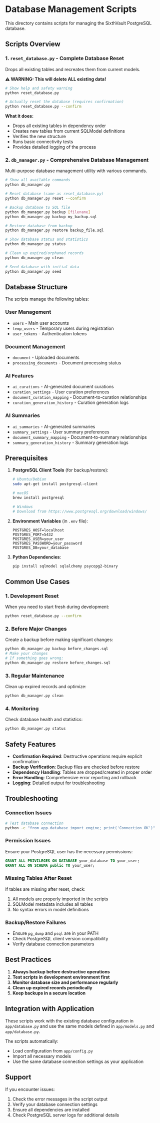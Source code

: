 # Database Management Scripts

This directory contains scripts for managing the SixthVault PostgreSQL database.

## Scripts Overview

### 1. `reset_database.py` - Complete Database Reset
Drops all existing tables and recreates them from current models.

**⚠️ WARNING: This will delete ALL existing data!**

```bash
# Show help and safety warning
python reset_database.py

# Actually reset the database (requires confirmation)
python reset_database.py --confirm
```

**What it does:**
- Drops all existing tables in dependency order
- Creates new tables from current SQLModel definitions
- Verifies the new structure
- Runs basic connectivity tests
- Provides detailed logging of the process

### 2. `db_manager.py` - Comprehensive Database Management
Multi-purpose database management utility with various commands.

```bash
# Show all available commands
python db_manager.py

# Reset database (same as reset_database.py)
python db_manager.py reset --confirm

# Backup database to SQL file
python db_manager.py backup [filename]
python db_manager.py backup my_backup.sql

# Restore database from backup
python db_manager.py restore backup_file.sql

# Show database status and statistics
python db_manager.py status

# Clean up expired/orphaned records
python db_manager.py clean

# Seed database with initial data
python db_manager.py seed
```

## Database Structure

The scripts manage the following tables:

### User Management
- `users` - Main user accounts
- `temp_users` - Temporary users during registration
- `user_tokens` - Authentication tokens

### Document Management
- `document` - Uploaded documents
- `processing_documents` - Document processing status

### AI Features
- `ai_curations` - AI-generated document curations
- `curation_settings` - User curation preferences
- `document_curation_mapping` - Document-to-curation relationships
- `curation_generation_history` - Curation generation logs

### AI Summaries
- `ai_summaries` - AI-generated summaries
- `summary_settings` - User summary preferences
- `document_summary_mapping` - Document-to-summary relationships
- `summary_generation_history` - Summary generation logs

## Prerequisites

1. **PostgreSQL Client Tools** (for backup/restore):
   ```bash
   # Ubuntu/Debian
   sudo apt-get install postgresql-client
   
   # macOS
   brew install postgresql
   
   # Windows
   # Download from https://www.postgresql.org/download/windows/
   ```

2. **Environment Variables** (in `.env` file):
   ```env
   POSTGRES_HOST=localhost
   POSTGRES_PORT=5432
   POSTGRES_USER=your_user
   POSTGRES_PASSWORD=your_password
   POSTGRES_DB=your_database
   ```

3. **Python Dependencies**:
   ```bash
   pip install sqlmodel sqlalchemy psycopg2-binary
   ```

## Common Use Cases

### 1. Development Reset
When you need to start fresh during development:
```bash
python reset_database.py --confirm
```

### 2. Before Major Changes
Create a backup before making significant changes:
```bash
python db_manager.py backup before_changes.sql
# Make your changes
# If something goes wrong:
python db_manager.py restore before_changes.sql
```

### 3. Regular Maintenance
Clean up expired records and optimize:
```bash
python db_manager.py clean
```

### 4. Monitoring
Check database health and statistics:
```bash
python db_manager.py status
```

## Safety Features

- **Confirmation Required**: Destructive operations require explicit confirmation
- **Backup Verification**: Backup files are checked before restore
- **Dependency Handling**: Tables are dropped/created in proper order
- **Error Handling**: Comprehensive error reporting and rollback
- **Logging**: Detailed output for troubleshooting

## Troubleshooting

### Connection Issues
```bash
# Test database connection
python -c "from app.database import engine; print('Connection OK')"
```

### Permission Issues
Ensure your PostgreSQL user has the necessary permissions:
```sql
GRANT ALL PRIVILEGES ON DATABASE your_database TO your_user;
GRANT ALL ON SCHEMA public TO your_user;
```

### Missing Tables After Reset
If tables are missing after reset, check:
1. All models are properly imported in the scripts
2. SQLModel metadata includes all tables
3. No syntax errors in model definitions

### Backup/Restore Failures
- Ensure `pg_dump` and `psql` are in your PATH
- Check PostgreSQL client version compatibility
- Verify database connection parameters

## Best Practices

1. **Always backup before destructive operations**
2. **Test scripts in development environment first**
3. **Monitor database size and performance regularly**
4. **Clean up expired records periodically**
5. **Keep backups in a secure location**

## Integration with Application

These scripts work with the existing database configuration in `app/database.py` and use the same models defined in `app/models.py` and `app/database.py`.

The scripts automatically:
- Load configuration from `app/config.py`
- Import all necessary models
- Use the same database connection settings as your application

## Support

If you encounter issues:
1. Check the error messages in the script output
2. Verify your database connection settings
3. Ensure all dependencies are installed
4. Check PostgreSQL server logs for additional details
